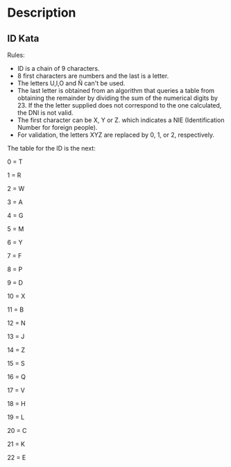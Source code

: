 # Description 

## ID Kata 

Rules: 

- ID is a chain of 9 characters. 
- 8 first characters are numbers and the last is a letter.
- The letters U,I,O and Ñ can't be used.
- The last letter is obtained from an algorithm that queries a table from obtaining the remainder by dividing the sum of the numerical digits by 23. If the the letter supplied does not correspond to the one calculated, the DNI is not valid.
- The first character can be X, Y or Z. which indicates a NIE (Identification Number
for foreign people).
- For validation, the letters XYZ are replaced by 0, 1, or 2, respectively.

The table for the ID is the next: 

0 = T

1 = R

2 = W

3 = A

4 = G

5 = M

6 = Y 

7 = F

8 = P

9 = D

10 = X

11 = B

12 = N

13 = J

14 = Z

15 = S

16 = Q

17 = V

18 = H

19 = L

20 = C

21 = K

22 = E



